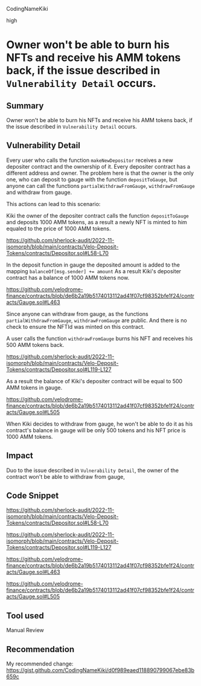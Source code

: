 CodingNameKiki

high

# Owner won't be able to burn his NFTs and receive his AMM tokens back, if the issue described in `Vulnerability Detail` occurs.

## Summary
Owner won't be able to burn his NFTs and receive his AMM tokens back, if the issue described in `Vulnerability Detail` occurs.

## Vulnerability Detail
Every user who calls the function `makeNewDepositor` receives a new depositer contract and the ownership of it.
Every depositer contract has a different address and owner. The problem here is that the owner is the only one, who can deposit to gauge with the function `depositToGauge`, but anyone can call the functions `partialWithdrawFromGauge`, `withdrawFromGauge` and withdraw from gauge.

This actions can lead to this scenario:

Kiki the owner of the depositer contract calls the function `depositToGauge` and deposits 1000 AMM tokens, as a result a newly NFT is minted to him equaled to the price of 1000  AMM tokens. 

https://github.com/sherlock-audit/2022-11-isomorph/blob/main/contracts/Velo-Deposit-Tokens/contracts/Depositor.sol#L58-L70

In the deposit function in gauge the deposited amount is added to the mapping `balanceOf[msg.sender] += amount`
As a result Kiki's depositer contract has a balance of 1000 AMM tokens now.

https://github.com/velodrome-finance/contracts/blob/de6b2a19b5174013112ad41f07cf98352bfe1f24/contracts/Gauge.sol#L463

Since anyone can withdraw from gauge, as the functions `partialWithdrawFromGauge`, `withdrawFromGauge` are public.
And there is no check to ensure the NFTId was minted on this contract.

A user calls the function `withdrawFromGauge` burns his NFT and receives his 500 AMM tokens back.

https://github.com/sherlock-audit/2022-11-isomorph/blob/main/contracts/Velo-Deposit-Tokens/contracts/Depositor.sol#L119-L127

As a result the balance of Kiki's depositer contract will be equal to 500 AMM tokens in gauge.

https://github.com/velodrome-finance/contracts/blob/de6b2a19b5174013112ad41f07cf98352bfe1f24/contracts/Gauge.sol#L505

When Kiki decides to withdraw from gauge, he won't be able to do it as his contract's balance in gauge will be only 500 tokens and his NFT price is 1000 AMM tokens.

## Impact
Duo to the issue described in `Vulnerability Detail`, the owner of the contract won't be able to withdraw from gauge, 

## Code Snippet

https://github.com/sherlock-audit/2022-11-isomorph/blob/main/contracts/Velo-Deposit-Tokens/contracts/Depositor.sol#L58-L70

https://github.com/sherlock-audit/2022-11-isomorph/blob/main/contracts/Velo-Deposit-Tokens/contracts/Depositor.sol#L119-L127

https://github.com/velodrome-finance/contracts/blob/de6b2a19b5174013112ad41f07cf98352bfe1f24/contracts/Gauge.sol#L463

https://github.com/velodrome-finance/contracts/blob/de6b2a19b5174013112ad41f07cf98352bfe1f24/contracts/Gauge.sol#L505

## Tool used

Manual Review

## Recommendation
My recommended change: https://gist.github.com/CodingNameKiki/d0f989eaed118890799067ebe83b659c
